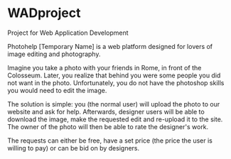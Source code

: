 # WADproject
Project for Web Application Development

Photohelp [Temporary Name] is a web platform designed for lovers of image editing and photography.

Imagine you take a photo with your friends in Rome, in front of the Colosseum. Later, you realize that behind you were some people you did not want in the photo. Unfortunately, you do not have the photoshop skills you would need to edit the image.

The solution is simple: you (the normal user) will upload the photo to our website and ask for help. Afterwards, designer users will be able to download the image, make the requested edit and re-upload it to the site. The owner of the photo will then be able to rate the designer's work.

The requests can either be free, have a set price (the price the user is willing to pay) or can be bid on by designers.
